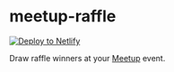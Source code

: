 # meetup-raffle

[![Deploy to Netlify][deploy-image]][deploy-link]

Draw raffle winners at your [Meetup][meetup] event.

[deploy-image]: https://www.netlify.com/img/deploy/button.svg
[deploy-link]:
  https://app.netlify.com/start/deploy?repository=https://github.com/wKovacs64/meetup-raffle
[meetup]: https://www.meetup.com/
